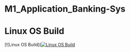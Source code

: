 # M1_Application_Banking-Sys

# Linux OS Build
[![Linux OS Build]([![Linux OS Build](https://github.com/Sandhya7rani/M1_Application_Banking-Sys/actions/workflows/build-linu.yml/badge.svg?branch=master)](https://github.com/Sandhya7rani/M1_Application_Banking-Sys/actions/workflows/build-linu.yml)
